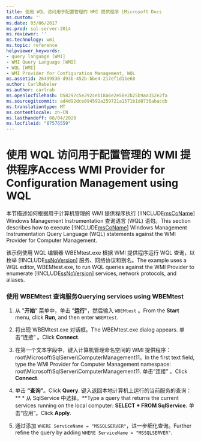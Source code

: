 ```yaml
---
title: 使用 WQL 访问用于配置管理的 WMI 提供程序 |Microsoft Docs
ms.custom: ''
ms.date: 03/06/2017
ms.prod: sql-server-2014
ms.reviewer: ''
ms.technology: wmi
ms.topic: reference
helpviewer_keywords:
- query language [WMI]
- WMI Query Language [WMI]
- WQL [WMI]
- WMI Provider for Configuration Management, WQL
ms.assetid: 26499530-d93b-452b-bbe4-217ef1d11e68
author: CarlRabeler
ms.author: carlrab
ms.openlocfilehash: b58297c5e292ceb18a6e2e50e2b25b9aa352e2fa
ms.sourcegitcommit: ad4d92dce894592a259721a1571b1d8736abacdb
ms.translationtype: MT
ms.contentlocale: zh-CN
ms.lasthandoff: 08/04/2020
ms.locfileid: "87576559"
---
```

# <a name="access-wmi-provider-for-configuration-management-using-wql"></a><span data-ttu-id="3ac68-102">使用 WQL 访问用于配置管理的 WMI 提供程序</span><span class="sxs-lookup"><span data-stu-id="3ac68-102">Access WMI Provider for Configuration Management using WQL</span></span>
  <span data-ttu-id="3ac68-103">本节描述如何根据用于计算机管理的 WMI 提供程序执行 [!INCLUDE[msCoName](../../includes/msconame-md.md)] Windows Management Instrumentation 查询语言 (WQL) 语句。</span><span class="sxs-lookup"><span data-stu-id="3ac68-103">This section describes how to execute [!INCLUDE[msCoName](../../includes/msconame-md.md)] Windows Management Instrumentation Query Language (WQL) statements against the WMI Provider for Computer Management.</span></span>  
  
 <span data-ttu-id="3ac68-104">该示例使用 WQL 编辑器 WBEMtest.exe 根据 WMI 提供程序运行 WQL 查询，以枚举 [!INCLUDE[ssNoVersion](../../includes/ssnoversion-md.md)] 服务、网络协议和别名。</span><span class="sxs-lookup"><span data-stu-id="3ac68-104">The example uses a WQL editor, WBEMtest.exe, to run WQL queries against the WMI Provider to enumerate [!INCLUDE[ssNoVersion](../../includes/ssnoversion-md.md)] services, network protocols, and aliases.</span></span>  
  
### <a name="querying-services-using-wbemtest"></a><span data-ttu-id="3ac68-105">使用 WBEMtest 查询服务</span><span class="sxs-lookup"><span data-stu-id="3ac68-105">Querying services using WBEMtest</span></span>  
  
1.  <span data-ttu-id="3ac68-106">从 "**开始**" 菜单中，单击 "**运行**"，然后输入 `WBEMtest` 。</span><span class="sxs-lookup"><span data-stu-id="3ac68-106">From the **Start** menu, click **Run**, and then enter `WBEMtest`.</span></span>  
  
2.  <span data-ttu-id="3ac68-107">将出现 WBEMtest.exe 对话框。</span><span class="sxs-lookup"><span data-stu-id="3ac68-107">The WBEMtest.exe dialog appears.</span></span> <span data-ttu-id="3ac68-108">单击“连接” 。</span><span class="sxs-lookup"><span data-stu-id="3ac68-108">Click **Connect**.</span></span>  
  
3.  <span data-ttu-id="3ac68-109">在第一个文本字段中，键入计算机管理命名空间的 WMI 提供程序：root\Microsoft\SqlServer\ComputerManagement11。</span><span class="sxs-lookup"><span data-stu-id="3ac68-109">In the first text field, type the WMI Provider for Computer Management namespace: root\Microsoft\SqlServer\ComputerManagement11.</span></span> <span data-ttu-id="3ac68-110">单击“连接” 。</span><span class="sxs-lookup"><span data-stu-id="3ac68-110">Click **Connect**.</span></span>  
  
4.  <span data-ttu-id="3ac68-111">单击 **“查询”**。</span><span class="sxs-lookup"><span data-stu-id="3ac68-111">Click **Query**.</span></span> <span data-ttu-id="3ac68-112">键入返回本地计算机上运行的当前服务的查询： \*\* \* 从 SqlService 中选择。\*\*</span><span class="sxs-lookup"><span data-stu-id="3ac68-112">Type a query that returns the current services running on the local computer: **SELECT \* FROM SqlService.**</span></span> <span data-ttu-id="3ac68-113">单击“应用”。</span><span class="sxs-lookup"><span data-stu-id="3ac68-113">Click **Apply**.</span></span>  
  
5.  <span data-ttu-id="3ac68-114">通过添加 `WHERE ServiceName = "MSSQLSERVER"`，进一步细化查询。</span><span class="sxs-lookup"><span data-stu-id="3ac68-114">Further refine the query by adding `WHERE ServiceName = "MSSQLSERVER"`.</span></span>  
  
  
